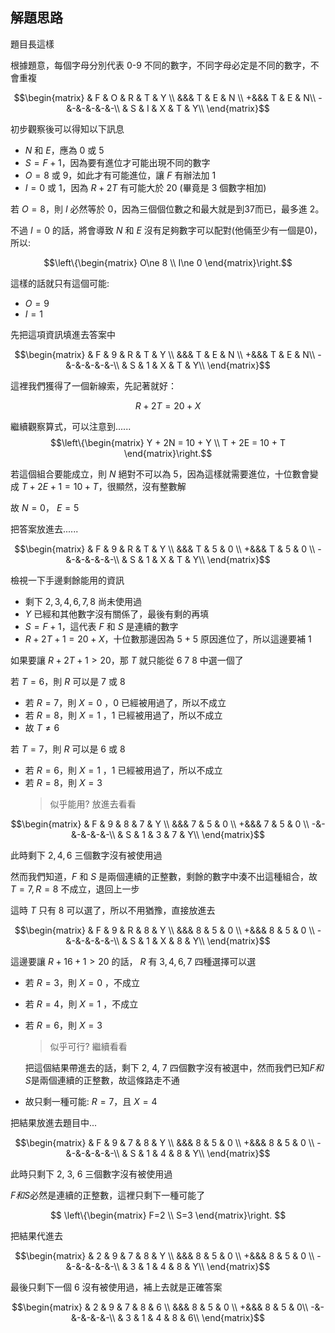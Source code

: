 ## 解題思路
題目長這樣

根據題意，每個字母分別代表 0-9 不同的數字，不同字母必定是不同的數字，不會重複

$$\begin{matrix}
& F & O & R & T & Y \\
&&&       T & E & N \\
+&&&      T & E & N\\
-&-&-&-&-&-\\
& S & I & X & T & Y\\
\end{matrix}$$

初步觀察後可以得知以下訊息
- $N$ 和 $E$，應為 0 或 5
- $S = F + 1$，因為要有進位才可能出現不同的數字
- $O = 8$ 或 $9$，如此才有可能進位，讓 $F$ 有辦法加 1
- $I = 0$ 或 $1$，因為 $R+2T$ 有可能大於 $20$ (畢竟是 3 個數字相加)

若 $O = 8$，則 $I$ 必然等於 0，因為三個個位數之和最大就是到37而已，最多進 2。

不過 $I = 0$ 的話，將會導致 $N$ 和 $E$ 沒有足夠數字可以配對(他倆至少有一個是0)，所以:

$$\left\{\begin{matrix}
O\ne 8 \\
I\ne 0
\end{matrix}\right.$$

這樣的話就只有這個可能:
- $O = 9$
- $I = 1$

先把這項資訊填進去答案中

$$\begin{matrix}
& F & 9 & R & T & Y \\
&&&       T & E & N \\
+&&&      T & E & N\\
-&-&-&-&-&-\\
& S & 1 & X & T & Y\\
\end{matrix}$$

這裡我們獲得了一個新線索，先記著就好：

$$R+2T = 20 + X$$

繼續觀察算式，可以注意到......
$$\left\{\begin{matrix}
Y + 2N = 10 + Y \\
T + 2E = 10 + T
\end{matrix}\right.$$

若這個組合要能成立，則 $N$ 絕對不可以為 5，因為這樣就需要進位，十位數會變成 $T + 2E + 1= 10 + T$，很顯然，沒有整數解

故 $N = 0$， $E = 5$

把答案放進去......

$$\begin{matrix}
& F & 9 & R & T & Y \\
&&&       T & 5 & 0 \\
+&&&      T & 5 & 0 \\
-&-&-&-&-&-\\
& S & 1 & X & T & Y\\
\end{matrix}$$

檢視一下手邊剩餘能用的資訊
- 剩下 $2, 3, 4, 6, 7, 8$ 尚未使用過
- $Y$ 已經和其他數字沒有關係了，最後有剩的再填
- $S = F + 1$，這代表 $F$ 和 $S$ 是連續的數字
- $R + 2T + 1 = 20 + X$，十位數那邊因為 5 + 5 原因進位了，所以這邊要補 1

如果要讓 $R + 2T + 1 > 20$，那 $T$ 就只能從 6 7 8 中選一個了

若 $T = 6$，則 $R$ 可以是 7 或 8
- 若 $R=7$，則 $X=0$ ，0 已經被用過了，所以不成立
- 若 $R=8$，則 $X=1$ ，1 已經被用過了，所以不成立
- 故 $T \ne 6$

若 $T = 7$，則 $R$ 可以是 6 或 8
- 若 $R=6$，則 $X=1$ ，1 已經被用過了，所以不成立
- 若 $R=8$，則 $X=3$
    > 似乎能用? 放進去看看

$$\begin{matrix}
& F & 9 & 8 & 7 & Y \\
&&&       7 & 5 & 0 \\
+&&&      7 & 5 & 0 \\
-&-&-&-&-&-\\
& S & 1 & 3 & 7 & Y\\
\end{matrix}$$

此時剩下 $2, 4, 6$ 三個數字沒有被使用過

然而我們知道，$F$ 和 $S$ 是兩個連續的正整數，剩餘的數字中湊不出這種組合，故 $T = 7, R=8$ 不成立，退回上一步

這時 $T$ 只有 8 可以選了，所以不用猶豫，直接放進去

$$\begin{matrix}
& F & 9 & R & 8 & Y \\
&&&       8 & 5 & 0 \\
+&&&      8 & 5 & 0 \\
-&-&-&-&-&-\\
& S & 1 & X & 8 & Y\\
\end{matrix}$$

這邊要讓 $R + 16 + 1 > 20$ 的話， $R$ 有 $3, 4, 6, 7$ 四種選擇可以選
- 若 $R=3$，則 $X=0$ ，不成立
- 若 $R=4$，則 $X=1$ ，不成立
- 若 $R=6$，則 $X=3$
    > 似乎可行? 繼續看看
    
    把這個結果帶進去的話，剩下 2, 4, 7 四個數字沒有被選中，然而我們已知$F和S$是兩個連續的正整數，故這條路走不通
- 故只剩一種可能: $R = 7$，且 $X = 4$

把結果放進去題目中...

$$\begin{matrix}
& F & 9 & 7 & 8 & Y \\
&&&       8 & 5 & 0 \\
+&&&      8 & 5 & 0 \\
-&-&-&-&-&-\\
& S & 1 & 4 & 8 & Y\\
\end{matrix}$$

此時只剩下 2, 3, 6 三個數字沒有被使用過

$F和S$必然是連續的正整數，這裡只剩下一種可能了

$$
\left\{\begin{matrix}
F=2 \\
S=3
\end{matrix}\right.
$$

把結果代進去

$$\begin{matrix}
& 2 & 9 & 7 & 8 & Y \\
&&&       8 & 5 & 0 \\
+&&&      8 & 5 & 0 \\
-&-&-&-&-&-\\
& 3 & 1 & 4 & 8 & Y\\
\end{matrix}$$

最後只剩下一個 6 沒有被使用過，補上去就是正確答案

$$\begin{matrix}
& 2 & 9 & 7 & 8 & 6 \\
&&&       8 & 5 & 0 \\
+&&&      8 & 5 & 0\\
-&-&-&-&-&-\\
& 3 & 1 & 4 & 8 & 6\\
\end{matrix}$$
